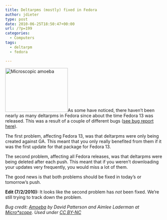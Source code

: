 ```yaml
---
title: Deltarpms (mostly) fixed in Fedora
author: jdieter
type: post
date: 2010-06-25T18:50:47+00:00
url: /?p=199
categories:
  - Computers
tags:
  - deltarpm
  - fedora

---
```

[<img src="http://cedarandthistle.files.wordpress.com/2010/06/amoeba.jpg?w=200" alt="Microscopic amoeba" title="Amoeba" width="200" height="140" class="alignright size-medium wp-image-200" srcset="/images/2010/06/amoeba.jpg 400w, /images/2010/06/amoeba-300x211.jpg 300w" sizes="(max-width: 200px) 100vw, 200px" />][1]As some have noticed, there haven&#8217;t been nearly as many deltarpms in Fedora since about the time Fedora 13 was released. This was a result of a couple of different bugs ([see bug report here][2]).

The first problem, affecting Fedora 13, was that deltarpms were only being created against GA. This meant that you only really benefited from them if it was the first update for that package for Fedora 13.

The second problem, affecting all Fedora releases, was that deltarpms were being deleted after each push. This meant that if you weren&#8217;t downloading your updates very frequently, you would miss a lot of them.

The good news is that both problems should be fixed in today&#8217;s or tomorrow&#8217;s push.

**Edit (7/2/2010):** It looks like the second problem has _not_ been fixed. We&#8217;re still trying to track down the problem.

_Bug credit: [Amoeba][3] by David Patterson and Aimlee Laderman at [Micro*scope][4]. Used under [CC BY-NC][5]_

 [1]: http://cedarandthistle.files.wordpress.com/2010/06/amoeba.jpg
 [2]: https://bugzilla.redhat.com/show_bug.cgi?id=598584
 [3]: http://www.eol.org/pages/62527#image-2087429
 [4]: http://starcentral.mbl.edu/microscope/
 [5]: http://creativecommons.org/licenses/by-nc/3.0/